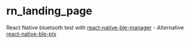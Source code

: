 # rn_landing_page

React Native bluetooth test with [react-native-ble-manager](https://github.com/innoveit/react-native-ble-manager) - Alternative [react-native-ble-plx](https://dotintent.github.io/react-native-ble-plx/)
